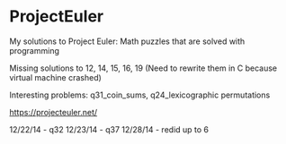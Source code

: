 ProjectEuler
============
My solutions to Project Euler: Math puzzles that are solved with programming

Missing solutions to 12, 14, 15, 16, 19
(Need to rewrite them in C because virtual machine crashed)

Interesting problems:
q31_coin_sums, q24_lexicographic permutations



https://projecteuler.net/

12/22/14 - q32
12/23/14 - q37
12/28/14 - redid up to 6
